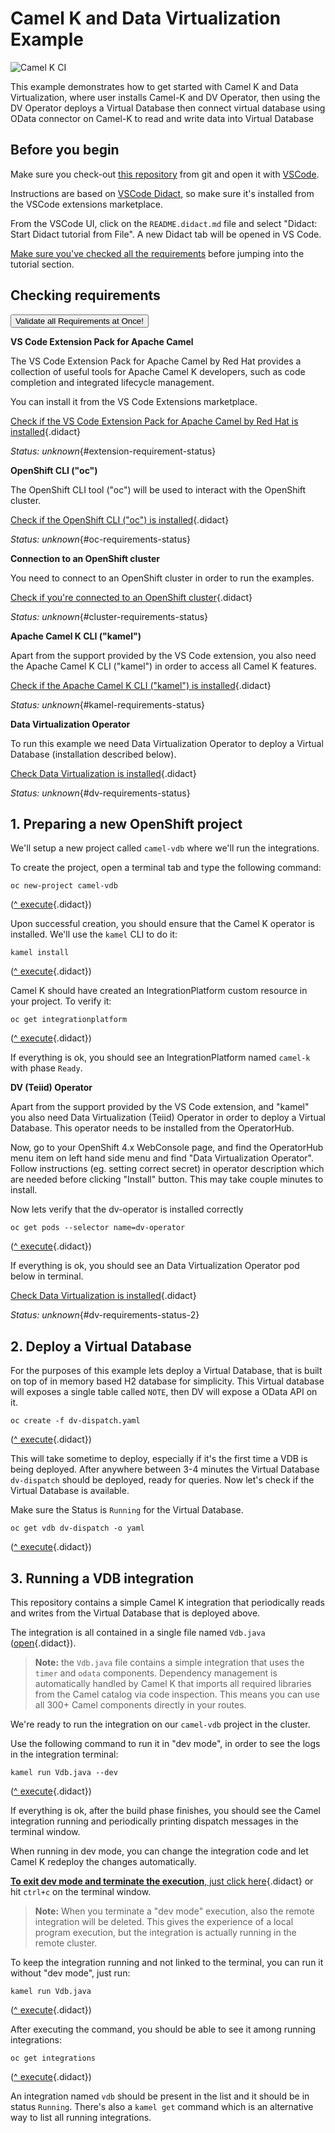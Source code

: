 # Camel K and Data Virtualization Example

![Camel K CI](https://github.com/openshift-integration/camel-k-example-basic/workflows/Camel%20K%20CI/badge.svg)

This example demonstrates how to get started with Camel K and Data Virtualization, where user installs Camel-K and DV Operator, then using the DV Operator deploys a Virtual Database then connect virtual database using OData connector on Camel-K to read and write data into Virtual Database

## Before you begin

Make sure you check-out [this repository](https://github.com/openshift-integration/camel-k-example-vdb) from git and open it with [VSCode](https://code.visualstudio.com/).

Instructions are based on [VSCode Didact](https://github.com/redhat-developer/vscode-didact), so make sure it's installed
from the VSCode extensions marketplace.

From the VSCode UI, click on the `README.didact.md` file and select "Didact: Start Didact tutorial from File". A new Didact tab will be opened in VS Code.

[Make sure you've checked all the requirements](./requirements.didact.md) before jumping into the tutorial section.

## Checking requirements

<a href='didact://?commandId=vscode.didact.validateAllRequirements' title='Validate all requirements!'><button>Validate all Requirements at Once!</button></a>

**VS Code Extension Pack for Apache Camel**

The VS Code Extension Pack for Apache Camel by Red Hat provides a collection of useful tools for Apache Camel K developers,
such as code completion and integrated lifecycle management.

You can install it from the VS Code Extensions marketplace.

[Check if the VS Code Extension Pack for Apache Camel by Red Hat is installed](didact://?commandId=vscode.didact.extensionRequirementCheck&text=extension-requirement-status$$redhat.apache-camel-extension-pack&completion=Checking%20Camel%20extension%20pack%20is%20available%20on%20this%20system. "Checks the VS Code workspace to make sure the extension pack is installed"){.didact}

_Status: unknown_{#extension-requirement-status}

**OpenShift CLI ("oc")**

The OpenShift CLI tool ("oc") will be used to interact with the OpenShift cluster.

[Check if the OpenShift CLI ("oc") is installed](didact://?commandId=vscode.didact.cliCommandSuccessful&text=oc-requirements-status$$oc%20help&completion=Checking%20Openshift%20CLI%20tool%20is%20installed. "Tests to see if `oc help` returns a 0 return code"){.didact}

_Status: unknown_{#oc-requirements-status}

**Connection to an OpenShift cluster**

You need to connect to an OpenShift cluster in order to run the examples.

[Check if you're connected to an OpenShift cluster](didact://?commandId=vscode.didact.requirementCheck&text=cluster-requirements-status$$oc%20get%20project$$NAME&completion=Checking%20OpenShift%20is%20connected. "Tests to see if `kamel version` returns a result"){.didact}

_Status: unknown_{#cluster-requirements-status}

**Apache Camel K CLI ("kamel")**

Apart from the support provided by the VS Code extension, you also need the Apache Camel K CLI ("kamel") in order to
access all Camel K features.

[Check if the Apache Camel K CLI ("kamel") is installed](didact://?commandId=vscode.didact.requirementCheck&text=kamel-requirements-status$$kamel%20version$$Camel%20K%20Client&completion=Checking%20Apache%20Camel%20K%20CLI%20is%20available%20on%20this%20system. "Tests to see if `kamel version` returns a result"){.didact}

_Status: unknown_{#kamel-requirements-status}

**Data Virtualization Operator**

To run this example we need Data Virtualization Operator to deploy a Virtual Database (installation described below).

[Check Data Virtualization is installed](didact://?commandId=vscode.didact.requirementCheck&text=dv-requirements-status$$oc%20get%20pods%20--selector%20name%3Ddv-operator$$dv-operator-&completion=Checking%20Data%20Virtualization%20is%20available%20on%20this%20system. "Tests to see if `oc get pods --selector name=dv-operator` returns a result"){.didact}

_Status: unknown_{#dv-requirements-status}

## 1. Preparing a new OpenShift project

We'll setup a new project called `camel-vdb` where we'll run the integrations.

To create the project, open a terminal tab and type the following command:

```
oc new-project camel-vdb
```

([^ execute](didact://?commandId=vscode.didact.sendNamedTerminalAString&text=camelTerm$$oc%20new-project%20camel-vdb&completion=New%20project%20creation. "Opens a new terminal and sends the command above"){.didact})

Upon successful creation, you should ensure that the Camel K operator is installed. We'll use the `kamel` CLI to do it:

```
kamel install
```

([^ execute](didact://?commandId=vscode.didact.sendNamedTerminalAString&text=camelTerm$$kamel%20install&completion=Camel%20K%20operator%20installation. "Opens a new terminal and sends the command above"){.didact})

Camel K should have created an IntegrationPlatform custom resource in your project. To verify it:

```
oc get integrationplatform
```

([^ execute](didact://?commandId=vscode.didact.sendNamedTerminalAString&text=camelTerm$$oc%20get%20integrationplatform&completion=Camel%20K%20integration%20platform%20verification. "Opens a new terminal and sends the command above"){.didact})

If everything is ok, you should see an IntegrationPlatform named `camel-k` with phase `Ready`.

**DV (Teiid) Operator**

Apart from the support provided by the VS Code extension, and "kamel" you also need Data Virtualization (Teiid) Operator in order to deploy a Virtual Database. This operator needs to be installed from the OperatorHub.

Now, go to your OpenShift 4.x WebConsole page, and find the OperatorHub menu item on left hand side menu and find "Data Virtualization Operator". Follow instructions (eg. setting correct secret) in operator description which are needed before clicking "Install" button. This may take couple minutes to install.

Now lets verify that the dv-operator is installed correctly

```
oc get pods --selector name=dv-operator
```

([^ execute](didact://?commandId=vscode.didact.sendNamedTerminalAString&text=camelTerm$$oc%20get%20pods%20--selector%20name%3Ddv-operator&completion=DV%20K%20verification. "Opens a new terminal and sends the command `oc get pods --selector name=dv-operator`"){.didact})

If everything is ok, you should see an Data Virtualization Operator pod below in terminal.

[Check Data Virtualization is installed](didact://?commandId=vscode.didact.requirementCheck&text=dv-requirements-status-2$$oc%20get%20pods%20--selector%20name%3Ddv-operator$$dv-operator-&completion=Checking%20Data%20Virtualization%20is%20available%20on%20this%20system. "Tests to see if `oc get pods --selector name=dv-operator` returns a result"){.didact}

_Status: unknown_{#dv-requirements-status-2}

## 2. Deploy a Virtual Database

For the purposes of this example lets deploy a Virtual Database, that is built on top of in memory based H2 database for simplicity. This Virtual database will exposes a single table called `NOTE`, then DV will expose a OData API on it.

```
oc create -f dv-dispatch.yaml
```

([^ execute](didact://?commandId=vscode.didact.sendNamedTerminalAString&text=camelTerm$$oc%20create%20-f%20dv-dispatch.yaml&completion=DV%20VDB%20deploy%20verification. "Opens a new terminal and sends the command `oc create -f dv-dispatch.yaml`"){.didact})

This will take sometime to deploy, especially if it's the first time a VDB is being deployed. After anywhere between 3-4 minutes the Virtual Database `dv-dispatch` should be deployed, ready for queries. Now let's check if the Virtual Database is available.

Make sure the Status is `Running` for the Virtual Database.

```
oc get vdb dv-dispatch -o yaml
```

([^ execute](didact://?commandId=vscode.didact.sendNamedTerminalAString&text=camelTerm$$oc%20get%20vdb%20dv-dispatch%20-o%20yaml&completion=DV%20K%20verification. "Opens a new terminal and sends the command `oc get vdb dv-dispatch -o yaml`"){.didact})

## 3. Running a VDB integration

This repository contains a simple Camel K integration that periodically reads and writes from the Virtual Database that is deployed above.

The integration is all contained in a single file named `Vdb.java` ([open](didact://?commandId=vscode.openFolder&projectFilePath=Vdb.java&completion=Opened%20the%20Vdb.java%20file "Opens the Vdb.java file"){.didact}).

> **Note:** the `Vdb.java` file contains a simple integration that uses the `timer` and `odata` components.
> Dependency management is automatically handled by Camel K that imports all required libraries from the Camel
> catalog via code inspection. This means you can use all 300+ Camel components directly in your routes.

We're ready to run the integration on our `camel-vdb` project in the cluster.

Use the following command to run it in "dev mode", in order to see the logs in the integration terminal:

```
kamel run Vdb.java --dev
```

([^ execute](didact://?commandId=vscode.didact.sendNamedTerminalAString&text=camelTerm$$kamel%20run%20Vdb.java%20--dev&completion=Camel%20K%20vdb%20integration%20run%20in%20dev%20mode. "Opens a new terminal and sends the command above"){.didact})

If everything is ok, after the build phase finishes, you should see the Camel integration running and periodically printing dispatch messages in the terminal window.

When running in dev mode, you can change the integration code and let Camel K redeploy the changes automatically.

[**To exit dev mode and terminate the execution**, just click here](didact://?commandId=vscode.didact.sendNamedTerminalCtrlC&text=camelTerm&completion=Camel%20K%20basic%20integration%20interrupted. "Interrupt the current operation on the terminal"){.didact} 
or hit `ctrl+c` on the terminal window.

> **Note:** When you terminate a "dev mode" execution, also the remote integration will be deleted. This gives the experience of a local program execution, but the integration is actually running in the remote cluster.

To keep the integration running and not linked to the terminal, you can run it without "dev mode", just run:

```
kamel run Vdb.java
```

([^ execute](didact://?commandId=vscode.didact.sendNamedTerminalAString&text=camelTerm$$kamel%20run%20Vdb.java&completion=Camel%20K%20vdb%20integration%20run. "Opens a new terminal and sends the command above"){.didact})

After executing the command, you should be able to see it among running integrations:

```
oc get integrations
```

([^ execute](didact://?commandId=vscode.didact.sendNamedTerminalAString&text=camelTerm$$oc%20get%20integrations&completion=Getting%20running%20integrations. "Opens a new terminal and sends the command above"){.didact})

An integration named `vdb` should be present in the list and it should be in status `Running`. There's also a `kamel get` command which is an alternative way to list all running integrations.
